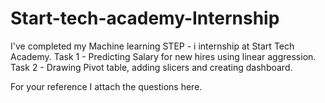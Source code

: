 # Start-tech-academy-Internship

I've completed my Machine learning STEP - i internship at Start Tech Academy.
Task 1 - Predicting Salary for new hires using linear aggression.
Task 2 - Drawing Pivot table, adding slicers and creating dashboard.

For your reference I attach the questions here.
